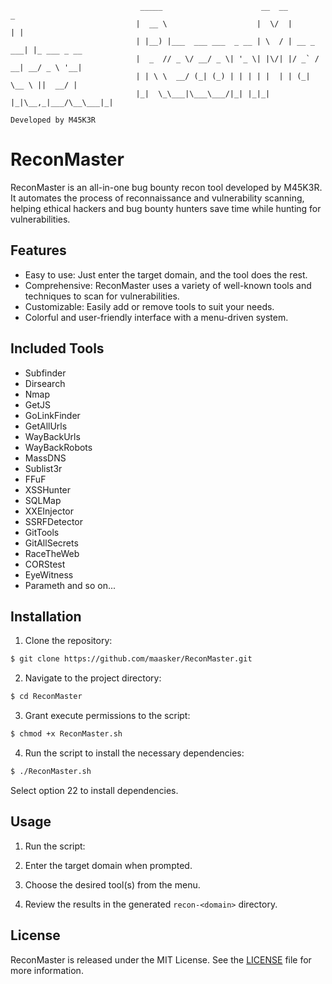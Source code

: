                                  _____                      __  __           _            
                                |  __ \                    |  \/  |         | |           
                                | |__) |___  ___ ___  _ __ | \  / | __ _ ___| |_ ___ _ __ 
                                |  _  // _ \/ __/ _ \| '_ \| |\/| |/ _` / __| __/ _ \ '__|
                                | | \ \  __/ (_| (_) | | | | |  | | (_| \__ \ ||  __/ |   
                                |_|  \_\___|\___\___/|_| |_|_|  |_|\__,_|___/\__\___|_|                                     
                                                                    Developed by M45K3R

# ReconMaster

ReconMaster is an all-in-one bug bounty recon tool developed by M45K3R. It automates the process of reconnaissance and vulnerability scanning, helping ethical hackers and bug bounty hunters save time while hunting for vulnerabilities.

## Features

- Easy to use: Just enter the target domain, and the tool does the rest.
- Comprehensive: ReconMaster uses a variety of well-known tools and techniques to scan for vulnerabilities.
- Customizable: Easily add or remove tools to suit your needs.
- Colorful and user-friendly interface with a menu-driven system.

## Included Tools

- Subfinder
- Dirsearch
- Nmap
- GetJS
- GoLinkFinder
- GetAllUrls
- WayBackUrls
- WayBackRobots
- MassDNS
- Sublist3r
- FFuF
- XSSHunter
- SQLMap
- XXEInjector
- SSRFDetector
- GitTools
- GitAllSecrets
- RaceTheWeb
- CORStest
- EyeWitness
- Parameth
and so on...

## Installation

1. Clone the repository:

```bash
$ git clone https://github.com/maasker/ReconMaster.git
```

2. Navigate to the project directory:
```bash
$ cd ReconMaster
```

3. Grant execute permissions to the script:
```bash
$ chmod +x ReconMaster.sh
```

4. Run the script to install the necessary dependencies:
```bash
$ ./ReconMaster.sh
```

Select option 22 to install dependencies.

## Usage

1. Run the script:

2. Enter the target domain when prompted.

3. Choose the desired tool(s) from the menu.

4. Review the results in the generated `recon-<domain>` directory.

## License

ReconMaster is released under the MIT License. See the [LICENSE](LICENSE) file for more information.
